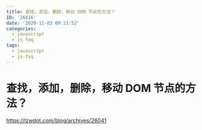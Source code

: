 ```yaml
---
title: 查找，添加，删除，移动 DOM 节点的方法？
ID: '26616'
date: '2020-11-03 09:21:52'
categories:
  - javascript
  - js-faq
tags:
  - javascript
  - js-faq
---
```


# 查找，添加，删除，移动 DOM 节点的方法？

https://lzwdot.com/blog/archives/26041
 
 
 
 
 
 
 
 
 
 
 
 
 
 
 
 
 
 
 
 
 
